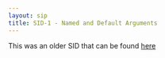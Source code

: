```yaml
---
layout: sip
title: SID-1 - Named and Default Arguments
---
```


This was an older SID that can be found [here](http://www.scala-lang.org/sid/1)
